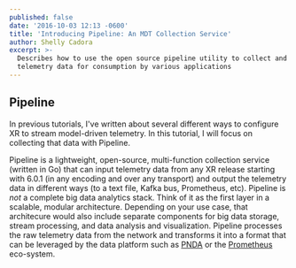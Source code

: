 ```yaml
---
published: false
date: '2016-10-03 12:13 -0600'
title: 'Introducing Pipeline: An MDT Collection Service'
author: Shelly Cadora
excerpt: >-
  Describes how to use the open source pipeline utility to collect and transform
  telemetry data for consumption by various applications
---
```

## Pipeline

In previous tutorials, I've written about several different ways to configure XR to stream model-driven telemetry. In this tutorial, I will focus on collecting that data with Pipeline.  

Pipeline is a lightweight, open-source, multi-function collection service (written in Go) that can input telemetry data from any XR release starting with 6.0.1 (in any encoding and over any transport) and output the telemetry data in different ways (to a text file, Kafka bus, Prometheus, etc).  Pipeline is _not_ a complete big data analytics stack.  Think of it as the first layer in a scalable, modular architecture.  Depending on your use case, that architecure would also include separate components for big data storage, stream processing, and data analysis and visualization.  Pipeline processes the raw telemetry data from the network and transforms it into a format that can be leveraged by the data platform such as [PNDA](http://pnda.io/guide) or the [Prometheus](https://prometheus.io/) eco-system.

